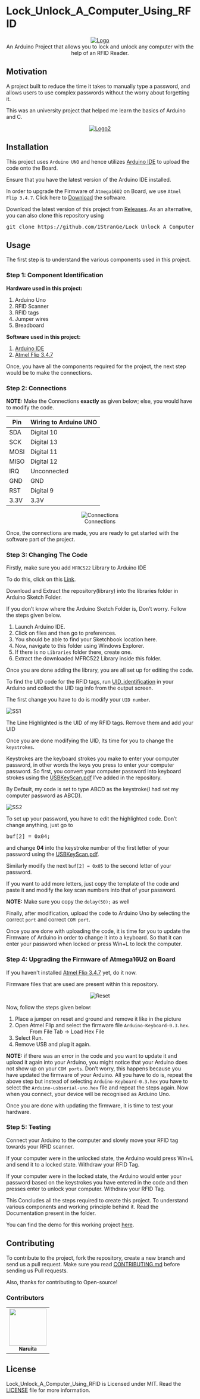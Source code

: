 # Lock_Unlock_A_Computer_Using_RFID
<p align="center">
    <a href="https://github.com/1StranGe/Lock_Unlock_A_Computer_Using_RFID"><img src="https://i.ibb.co/6Rp1KWq/Logo.png" alt="Logo" border="0"></a>
    <br>An Arduino Project that allows you to lock and unlock any computer with the help of an RFID Reader.
</p>

## Motivation

A project built to reduce the time it takes to manually type a password, and allows users to use complex passwords without the worry about forgetting it.

This was an university project that helped me learn the basics of Arduino and C.

<p align="center">
    <a href="https://github.com/1StranGe/Lock_Unlock_A_Computer_Using_RFID"><img src="https://i.ibb.co/TKXkSct/Logo2.png" alt="Logo2" border="0"></a>
</p>

## Installation

This project uses `Arduino UNO` and hence utilizes <a href="https://www.arduino.cc/en/Main/Software">Arduino IDE</a> to upload the code onto the Board.

Ensure that you have the latest version of the Arduino IDE installed.

In order to upgrade the Firmware of `Atmega16U2` on Board, we use 
`Atmel Flip 3.4.7`. Click here to <a href="http://ww1.microchip.com/downloads/en/DeviceDoc/JRE%20-%20Flip%20Installer%20-%203.4.7.112.exe">Download</a> the software. 

Download the latest version of this project from <a href="https://github.com/1StranGe/Lock_Unlock_A_Computer_Using_RFID/releases">Releases</a>.
As an alternative, you can also clone this repository using
<pre>
git clone https://github.com/1StranGe/Lock_Unlock_A_Computer_Using_RFID.git
</pre>

## Usage

The first step is to understand the various components used in this project.

### Step 1: Component Identification

**Hardware used in this project:**

1. Arduino Uno
2. RFID Scanner
3. RFID tags
4. Jumper wires
5. Breadboard

**Software used in this project:**

1. <a href="https://www.arduino.cc/en/Main/Software">Arduino IDE</a>
2. <a href="http://ww1.microchip.com/downloads/en/DeviceDoc/JRE%20-%20Flip%20Installer%20-%203.4.7.112.exe">Atmel Flip 3.4.7</a>

Once, you have all the components required for the project, the next step would
be to make the connections.

### Step 2: Connections

**NOTE:** Make the Connections **exactly** as given below; else, you would have to
modify the code.


| Pin  	| Wiring to Arduino UNO 	|
|------	|-----------------------	|
| SDA  	| Digital 10            	|
| SCK  	| Digital 13            	|
| MOSI 	| Digital 11            	|
| MISO 	| Digital 12            	|
| IRQ  	| Unconnected           	|
| GND  	| GND                   	|
| RST  	| Digital 9             	|
| 3.3V 	| 3.3V                  	|

<p align="center">
    <img src="https://i.ibb.co/Z1snH20/Connections.png" alt="Connections" border="0">
    <br>Connections
</p>

Once, the connections are made, you are ready to get started with the software
part of the project.

### Step 3: Changing The Code

Firstly, make sure you add `MFRC522` Library to Arduino IDE

To do this, click on this <a href="https://github.com/miguelbalboa/rfid">Link</a>.

Download and Extract the repository(library) into the libraries folder in Arduino Sketch Folder.

If you don’t know where the Arduino Sketch Folder is, Don’t worry. Follow the
steps given below.

1. Launch Arduino IDE.
2. Click on files and then go to preferences.
3. You should be able to find your Sketchbook location here.
4. Now, navigate to this folder using Windows Explorer.
5. If there is no `Libraries` folder there, create one.
6. Extract the downloaded MFRC522 Library inside this folder.

Once you are done adding the library, you are all set up for editing the code.

To find the UID code for the RFID tags, run [UID_identification](UID_identification.ino) in your Arduino and collect the UID tag info from the output screen.

The first change you have to do is modify your `UID number`.

<img src="https://i.ibb.co/1q8qRjt/SS1.png" alt="SS1" border="0">

The Line Highlighted is the UID of my RFID tags. Remove them and add your UID

Once you are done modifying the UID, Its time for you to change the `keystrokes`.

Keystrokes are the keyboard strokes you make to enter your computer password,
in other words the keys you press to enter your computer password. So first, you convert your computer
password into keyboard strokes using the <a href="https://github.com/1StranGe/Lock_Unlock_A_Computer_Using_RFID/blob/master/USBKeyScan.pdf">USBKeyScan.pdf</a> I’ve added in the
repository.

By Default, my code is set to type ABCD as the keystroke(I had set my computer
password as ABCD).

<img src="https://i.ibb.co/42b8jMM/SS2.png" alt="SS2" border="0">

To set up your password,
you have to edit the highlighted code. Don’t change anything, just go to
<pre>
buf[2] = 0x04; 
</pre>
and change **04** into the keystroke number of
the first letter of your password using the <a href="https://github.com/1StranGe/Lock_Unlock_A_Computer_Using_RFID/blob/master/USBKeyScan.pdf">USBKeyScan.pdf</a>.

Similarly modify the next `buf[2] = 0x05` to the second letter of your password.


If you want to add more letters, just copy the template of the code and paste it and modify the
key scan numbers into that of your password.

**NOTE:** Make sure you copy the `delay(50);` as well

Finally, after modification, upload the code to Arduino Uno by selecting the
correct `port` and correct `COM port`.

Once you are done with uploading the code, it is time for you to update the
Firmware of Arduino in order to change it into a keyboard. So that it can enter
your password when locked or press Win+L to lock the computer.

### Step 4: Upgrading the Firmware of Atmega16U2 on Board

If you haven't installed <a href="http://ww1.microchip.com/downloads/en/DeviceDoc/JRE%20-%20Flip%20Installer%20-%203.4.7.112.exe">Atmel Flip 3.4.7</a> yet, do it now.

Firmware files that are used are present within this repository.
<p align="center">
    <img src="https://i.ibb.co/1QHRKhg/Reset.png" alt="Reset" border="0">
</p>

Now, follow the steps given below:

1. Place a jumper on reset and ground and remove it like in the picture
2. Open Atmel Flip and select the firmware file `Arduino-Keyboard-0.3.hex`.</br>
&nbsp;&nbsp;&nbsp;&nbsp;&nbsp;&nbsp;&nbsp;&nbsp;&nbsp;&nbsp;From File Tab -> Load Hex File
3. Select Run.
4. Remove USB and plug it again.

**NOTE:** if there was an error in the code and you want to update it and upload it
again into your Arduino, you might notice that your Arduino does not show up on
your `COM ports`. Don’t worry, this happens because you have updated the
firmware of your Arduino. All you have to do is, repeat the above step but instead
of selecting `Arduino-Keyboard-0.3.hex` you have to select the `Arduino-usbserial-uno.hex` file and repeat the steps again. Now when you connect, your
device will be recognised as Arduino Uno.

Once you are done with updating the firmware, it is time to test your hardware.

### Step 5: Testing

Connect your Arduino to the computer and slowly move your RFID tag towards
your RFID scanner.

If your computer were in the unlocked state, the Arduino would press Win+L and
send it to a locked state. Withdraw your RFID Tag.

If your computer were in the locked state, the Arduino would enter your
password based on the keystrokes you have entered in the code and then presses
enter to unlock your computer. Withdraw your RFID Tag.

This Concludes all the steps required to create this project. To understand various
components and working principle behind it. Read the Documentation present in
the folder.

You can find the demo for this working project <a href="https://www.youtube.com/watch?v=iiAlNSMATn8">here</a>.

## Contributing 

To contribute to the project, fork the repository, create a new branch and send us a pull request. Make sure you read [CONTRIBUTING.md](https://github.com/1StranGe/Lock_Unlock_A_Computer_Using_RFID/blob/master/docs/CONTRIBUTING.md) before sending us Pull requests. 

Also, thanks for contributing to Open-source!

### Contributors

<table>
  <tr>
    <td align="center"><a href="https://github.com/naruita"><img src="https://avatars.githubusercontent.com/u/31721284?v=3" width="100px;" alt=""/><br /><sub><b>Naruita</b></sub></td>
    </tr>
</table>

## License
Lock_Unlock_A_Computer_Using_RFID is Licensed under MIT. Read the [LICENSE](https://github.com/1StranGe/Lock_Unlock_A_Computer_Using_RFID/blob/master/LICENSE) file for more information.
